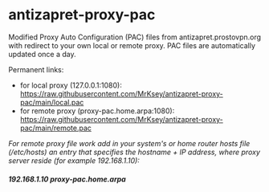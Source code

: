 # antizapret-proxy-pac

Modified Proxy Auto Configuration (PAC) files from antizapret.prostovpn.org with redirect to your own local or remote proxy.
PAC files are automatically updated once a day.

Permanent links:
- for local proxy (127.0.0.1:1080):  
https://raw.githubusercontent.com/MrKsey/antizapret-proxy-pac/main/local.pac
- for remote proxy (proxy-pac.home.arpa:1080):  
https://raw.githubusercontent.com/MrKsey/antizapret-proxy-pac/main/remote.pac

*For remote proxy file work add in your system's or home router hosts file (/etc/hosts) an entry that specifies the hostname + IP address, where proxy server reside (for example 192.168.1.10):*  
##### 192.168.1.10  proxy-pac.home.arpa
